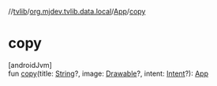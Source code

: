 //[tvlib](../../../index.md)/[org.mjdev.tvlib.data.local](../index.md)/[App](index.md)/[copy](copy.md)

# copy

[androidJvm]\
fun [copy](copy.md)(title: [String](https://kotlinlang.org/api/latest/jvm/stdlib/kotlin/-string/index.html)?, image: [Drawable](https://developer.android.com/reference/kotlin/android/graphics/drawable/Drawable.html)?, intent: [Intent](https://developer.android.com/reference/kotlin/android/content/Intent.html)?): [App](index.md)
